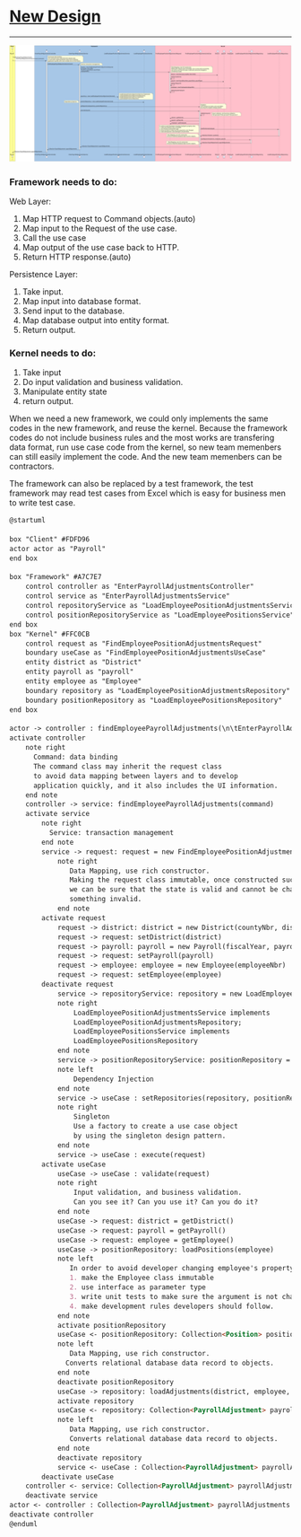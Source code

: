 # [New Design](http://www.plantuml.com/plantuml/svg/lLTBR-Cs43utlsAG7ce3MQEFea7TRRjR9m62Fh3OR0u5Sg75iSqDHMh9aRtwzoKfYf8jArQDeZuaaZZVDu_vXgBUM6A6obnUN2prPxXSI86ABk7Bkvkxcnz_k60PQGFnhuNBTwmoMihB2rGS72B2xWpBSQVDiqE-lLvStrvVWFjbMf4pR_vBh4bk5Q69J6_vnz9IZehi8bbTxg4jcgt8y2NeGssoZpDOQ2j8c-gXm_27PlmsBwIk4D_vTQ7LAQOYshqVpPXuKg52dNv7er3wyjujlbxyTX3kfn8j1SexeLuAydrjMWUvrANYp5HGMbmmYsC87clJcW0L2Qg02qj6P7K0D_5cpwAewnuCulNUEaQ7mQ3nVX1asvGntMWBVa2JEdAQhakIkX65_UgNhZRdiEgMhQUooPDweW45-e8lT9upvo2h_p-fgNSZjeomuoOaeZGX6B7UKBW5YDWvS4OCbevDg7LS-x3n-CWjcRMGimg4sg0H1BJ1f9sm6b6aWMsru3LZpeh2CS8IQOUeGB8AZGLFwGmvRb7g8YATgHGPyyM3JwN8dcLr5IoTDoQjTgupMNAqmVVZlRjVQPC7m2mAWeSKkmAN6EeTf_bahMF2qq2HoXZHuM6_Zl7tqBWWmvHbMKZ4aR4rUkvesOqo_YAx3pDMT9vA-pCetC6umNH2oNIfgFfhQQxIOFcR9-NojXcJVoDpIt6A5fN4TFEXAj3PfMboiBe8Wpcdtutlz9zrfw-WjDuis_W6M3AbL_pi0EAidvrnNqGWyhmajlI1QPLXIu8SR9bbQEsgb4uPXumxPyiKBD6P6NJChDQe9Tz0OM7BfE1UJzvEQVAcsOQfDGOj7l9PdIDjV9121MZCOQY9KIifdwvryynrEBLbdgvYZvkzRtAyXrCOOaoQiKY9f45EXr2nxVFc8aOHHs8oHYxJCH4rX14tX4cwcwUh656Z-qbNcMCyzu0jYkD0kte3sNkRppkFOeJZtksJiUCqaW-4Cy7mP3H3x_tsqoZekIuxZeQ7fr_quOFFl5qQquINIYznrQ_y3HQeEAgiWdlr4JDFycyYJuUX8C0Keq0xQLLpTII9qTfu46ejaRJghJnQ10OhbeMYa8RCe1Su2pjovgFIIvzJ3xcid4cp7Tl60N2qOgsWO4HerEpCEk1dp4h2IPopQN_3ZBPTgeJlKjKxE6kvHXVjNXKbHRYlUtsiMFgaqThEmgm7NJ05bIx18eAWNzDzQVVlkVQt9slKJInciVSYM7UsyEb9OBjrhzD6EmBMsM3NxJOv3EpBTGvICvx6BEsm8-ViNe4s74qwB3OdGJJrAzcBiU7yoa9X_19LlbCbzbxztymWPyyOvDjaStYSECHyEwjRg0ZDYjMVL0KpB4VoSLL53_7T37P6UBqgGK1eoG9fxpaTEH2OMPT-VmHXVVhD0QEdg-zZo37l036bHDjMmeBTw59oMBckwjs8-KiJrM_OqTQ-VdMqjGldhzxwNZSTRZLWHtJuh2FXGgij6h9WK8PPP39yGYoPnN3X5Z9jE92E-vWTKHAEuulI3ig1phlV1ysiNYLzfYFHz7WppCacc87Y7twTk2uSFleFs_75_zcCWQB4DuWhIghFsINf-ejilGz3voUwFCzDrqKaYf_uZhdZvmnsZiS-uj-WucKk_m40)
------------------------------------------
![New Design](../img/cleanArchitecture/design.svg)
### Framework needs to do:
Web Layer:
1. Map HTTP request to Command objects.(auto)
2. Map input to the Request of the use case.
3. Call the use case
4. Map output of the use case back to HTTP.
5. Return HTTP response.(auto)

Persistence Layer:
1. Take input.
2. Map input into database format.
3. Send input to the database.
4. Map database output into entity format.
5. Return output.

### Kernel needs to do:
1. Take input
2. Do input validation and business validation.
3. Manipulate entity state
4. return output.

When we need a new framework, we could only implements the same codes in the new framework, and reuse the kernel. Because the framework codes do not include business rules and the most works are transfering data format, run use case code from the kernel, so new team memenbers can still easily implement the code. And the new team memenbers can be contractors.

The framework can also be replaced by a test framework, the test framework may read test cases from Excel which is easy for business men to write test case.

~~~md
@startuml

box "Client" #FDFD96
actor actor as "Payroll"
end box

box "Framework" #A7C7E7
    control controller as "EnterPayrollAdjustmentsController"
    control service as "EnterPayrollAdjustmentsService"
    control repositoryService as "LoadEmployeePositionAdjustmentsService"
    control positionRepositoryService as "LoadEmployeePositionsService"
end box
box "Kernel" #FFC0CB
    control request as "FindEmployeePositionAdjustmentsRequest"
    boundary useCase as "FindEmployeePositionAdjustmentsUseCase"
    entity district as "District"
    entity payroll as "payroll"
    entity employee as "Employee"
    boundary repository as "LoadEmployeePositionAdjustmentsRepository"
    boundary positionRepository as "LoadEmployeePositionsRepository"
end box

actor -> controller : findEmployeePayrollAdjustments(\n\tEnterPayrollAdjustmentsFindCommand command\n)
activate controller
    note right
      Command: data binding
      The command class may inherit the request class
      to avoid data mapping between layers and to develop
      application quickly, and it also includes the UI information.
    end note
    controller -> service: findEmployeePayrollAdjustments(command)
    activate service
        note right
          Service: transaction management
        end note
        service -> request: request = new FindEmployeePositionAdjustmentsRequest(\ncountyNbr, districtNbr,\n fiscalYear, payrollCyle, payrollType,\n employeeNbr)
            note right
               Data Mapping, use rich constructor.
               Making the request class immutable, once constructed successfully,
               we can be sure that the state is valid and cannot be changed to 
               something invalid.
            end note
        activate request
            request -> district: district = new District(countyNbr, districtNbr) 
            request -> request: setDistrict(district)
            request -> payroll: payroll = new Payroll(fiscalYear, payrollCyle, payrollType)
            request -> request: setPayroll(payroll)
            request -> employee: employee = new Employee(employeeNbr)
            request -> request: setEmployee(employee)
        deactivate request
            service -> repositoryService: repository = new LoadEmployeePositionAdjustmentsService()
            note right
                LoadEmployeePositionAdjustmentsService implements
                LoadEmployeePositionAdjustmentsRepository;
                LoadEmployeePositionsService implements
                LoadEmployeePositionsRepository
            end note
            service -> positionRepositoryService: positionRepository = new LoadEmployeePositionsService()
            note left
                Dependency Injection
            end note
            service -> useCase : setRepositories(repository, positionRepository)
            note right
                Singleton
                Use a factory to create a use case object
                by using the singleton design pattern.
            end note
            service -> useCase : execute(request)
        activate useCase
            useCase -> useCase : validate(request)
            note right
                Input validation, and business validation.
                Can you see it? Can you use it? Can you do it?
            end note
            useCase -> request: district = getDistrict()
            useCase -> request: payroll = getPayroll()
            useCase -> request: employee = getEmployee()
            useCase -> positionRepository: loadPositions(employee)
            note left
               In order to avoid developer changing employee's property value,
               1. make the Employee class immutable
               2. use interface as parameter type
               3. write unit tests to make sure the argument is not changed.
               4. make development rules developers should follow.
            end note
            activate positionRepository
            useCase <- positionRepository: Collection<Position> positions
            note left
               Data Mapping, use rich constructor.
              Converts relational database data record to objects.
            end note
            deactivate positionRepository
            useCase -> repository: loadAdjustments(district, employee, payroll)
            activate repository
            useCase <- repository: Collection<PayrollAdjustment> payrollAdjustments
            note left
               Data Mapping, use rich constructor.
	           Converts relational database data record to objects.
            end note
            deactivate repository
            service <- useCase : Collection<PayrollAdjustment> payrollAdjustments
        deactivate useCase
    controller <- service: Collection<PayrollAdjustment> payrollAdjustments
    deactivate service
actor <- controller : Collection<PayrollAdjustment> payrollAdjustments
deactivate controller
@enduml
~~~